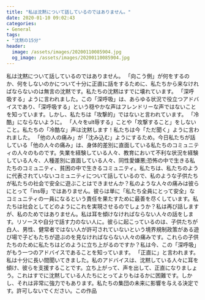 ```yaml
---
title: "私は沈黙について話しているのではありません。"
date: 2020-01-10 09:02:43
categories:
- General
tags:
- "沈黙の15分"
header:
  image: /assets/images/20200110085904.jpg
  og_image: /assets/images/20200110085904.jpg
---
```


私は沈黙について話しているのではありません。 「向こう側」が何をするのか、何をしないのかについて十分に正直に話をするために、私たちから来なければならないのは無言の沈黙です。私たちの沈黙はすでに壊れています。 「深呼吸する」ように言われました。この「深呼吸」は、あらゆる状況で役立つアドバイスであり、「深呼吸する」という穏やかな声はフレンドリーな声ではないことを知っています。しかし、私たちは「攻撃的」ではないと言われています。 「冷酷」にならないように。 「人々をult辱する」ことや「攻撃すること」をしないこと。私たちの「冷酷な」声は沈黙します！私たちは今「ただ聞く」ように言われました。 「他の人の痛み」が「沈み込む」ようにするため。今日私たちが話している「他の人々の痛み」は、身体的差別に直面している私たちのコミュニティの人々のものです。失業を経験している人々、教育において不利な状況を経験している人々、人種差別に直面している人々、同性愛嫌悪;恐怖の中で生きる私たちのコミュニティ、貧困の中で生きるコミュニティ。私たちは、私たちのように代表されていないコミュニティについて話しているので、私のような子供たちが私たちの社会で安全に遊ぶことはできませんか？私のような人々の痛みは彼らにとって「ins辱」ではありません。彼らは単に「私たち全員にとって安全」なコミュニティの一員になるという責任を果たすために最善を尽くしています。私たちは社会としてどのようにこれを実現させるのでしょうか？私は再び話しますが、私のためではありません。私は耳を傾けなければならない人々の話をします。リソースや自分で話す力のない人に。彼らに起こっているのは、子供たちが白人、男性、健常者ではない人が許可されていないという境界規制政策がある遊び場で子どもたちが遊ぶのを見なければならない人々の痛みです。これらの子供たちのために私たちはどのように立ち上がるのですか？私は今、この「深呼吸」がもう一つのアドバイスであることを知っています。 「正直に」と言われます。私は十分に長い間聞いてきました。私のアドバイスは、沈黙している人々に耳を傾け、彼らを支援することです。立ち上がって、声を出して、正直になりましょう。これはすでに沈黙している人たちにとってよりもはるかに困難です。しかし、それは非常に強力でもあります。私たちの集団の未来に影響を与える決定です。許可しないでください。この作品
